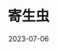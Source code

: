 ---
layout: page
title: 寄生虫
description: >
  提起“牛逼的电影”，我会想到它。
category: 电影
img: assets/img/movie/2023/su_nv_yang_cheng_ji.webp
star: 5
date: 2023-07-06
---